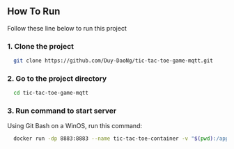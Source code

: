 ## How To Run
Follow these line below to run this project
### 1. Clone the project

```bash
  git clone https://github.com/Duy-DaoNg/tic-tac-toe-game-mqtt.git
```

### 2. Go to the project directory

```bash
  cd tic-tac-toe-game-mqtt
```

### 3. Run command to start server
Using Git Bash on a WinOS, run this command:
```bash
  docker run -dp 8883:8883 --name tic-tac-toe-container -v "$(pwd):/app" duydaong/tic-tac-toe-game:latest

```
